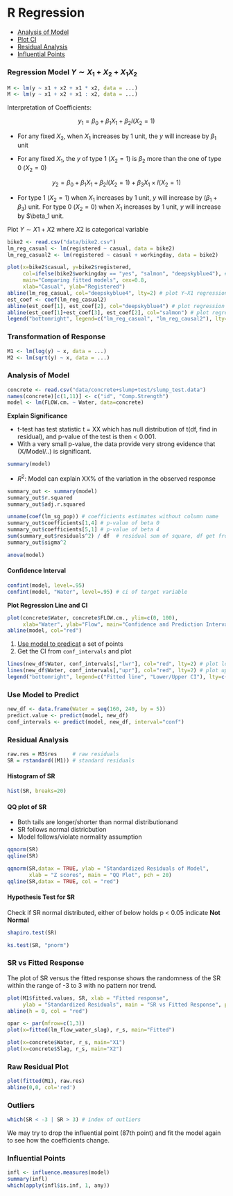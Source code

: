 # R Regression

- [Analysis of Model](#analysis-of-model)
- [Plot CI](#confidence-interval)
- [Residual Analysis](#residual-analysis)
- [Influential Points](#influential-points)


### Regression Model $Y\sim X_1 + X_2 + X_1X_2$
```R
M <- lm(y ~ x1 + x2 + x1 * x2, data = ...)
M <- lm(y ~ x1 + x2 + x1 : x2, data = ...)
```

Interpretation of Coefficients:

$$y_1 = \beta_0 + \beta_1 X_1 + \beta_2 I(X_2 = 1)$$

- For any fixed $X_2$, when $X_1$ increases by 1 unit, the $y$ will increase by $\beta_1$ unit

- For any fixed $X_1$, the $y$ of type 1 ($X_2=1$) is $\beta_2$ more than the one of type 0 ($X_2=0$)

$$y_2 = \beta_0 + \beta_1 X_1 + \beta_2 I(X_2 = 1) + \beta_3 X_1 \times I(X_2 = 1)$$

- For type 1 ($X_2=1$) when $X_1$ increases by 1 unit, $y$ will increase by ($\beta_1 + \beta_3$) unit. For type 0 ($X_2=0$) when $X_1$ increases by 1 unit, $y$ will increase by $\beta_1 unit.


Plot $Y\sim X1+X2$ where $X2$ is categorical variable
```R
bike2 <- read.csv("data/bike2.csv")
lm_reg_casual <- lm(registered ~ casual, data = bike2)
lm_reg_casual2 <- lm(registered ~ casual + workingday, data = bike2)
```
```R
plot(x=bike2$casual, y=bike2$registered, 
     col=ifelse(bike2$workingday == "yes", "salmon", "deepskyblue4"), #yes is red point, no is blue point
     main="Comparing fitted models", cex=0.8,
     xlab="Casual", ylab="Registered")
abline(lm_reg_casual, col="deepskyblue4", lty=2) # plot Y~X1 regression line
est_coef <- coef(lm_reg_casual2)
abline(est_coef[1], est_coef[2], col="deepskyblue4") # plot regression line of Y in non-workingday
abline(est_coef[1]+est_coef[3], est_coef[2], col="salmon") # plot regression line of Y in workingday
legend("bottomright", legend=c("lm_reg_casual", "lm_reg_causal2"), lty=c(1,2), cex=0.7)  # add legend
```


### Transformation of Response
```R
M1 <- lm(log(y) ~ x, data = ...)
M2 <- lm(sqrt(y) ~ x, data = ...)
```

### Analysis of Model

```R
concrete <- read.csv("data/concrete+slump+test/slump_test.data")
names(concrete)[c(1,11)] <- c("id", "Comp.Strength")
model <- lm(FLOW.cm. ~ Water, data=concrete)
```
**Explain Significance**
- t-test has test statistic t = XX which has null distribution of t(df, find in residual), and p-value of the test is then < 0.001.
- With a very small p-value, the data provide very strong evidence that (X/Model/..) is significant.
```R
summary(model)
```
- $R^2$: Model can explain XX% of the variation in the observed response 
```R
summary_out <- summary(model)
summary_out$r.squared
summary_out$adj.r.squared
```
```R
unname(coef(lm_sg_pop)) # coefficients estimates without column name
summary_out$coefficients[1,4] # p-value of beta 0
summary_out$coefficients[5,1] # p-value of beta 4
sum(summary_out$residuals^2) / df  # residual sum of square, df get from F test
summary_out$sigma^2
```

```R
anova(model)
```

#### Confidence Interval
```R
confint(model, level=.95)
confint(model, "Water", level=.95) # ci of target variable
```
**Plot Regression Line and CI**
```R
plot(concrete$Water, concrete$FLOW.cm., ylim=c(0, 100),
     xlab="Water", ylab="Flow", main="Confidence and Prediction Intervals")
abline(model, col="red")
```
1. [Use model to predicat](#use-model-to-predict) a set of points
2. Get the CI from `conf_intervals` and plot
```R
lines(new_df$Water, conf_intervals[,"lwr"], col="red", lty=2) # plot lower hand side
lines(new_df$Water, conf_intervals[,"upr"], col="red", lty=2) # plot upper hand side
legend("bottomright", legend=c("Fitted line", "Lower/Upper CI"), lty=c(1,2), col="red")
```

### Use Model to Predict
```R
new_df <- data.frame(Water = seq(160, 240, by = 5))
predict.value <- predict(model, new_df)
conf_intervals <- predict(model, new_df, interval="conf")
```

### Residual Analysis

```R
raw.res = M3$res     # raw residuals
SR = rstandard((M1)) # standard residuals
```

#### Histogram of SR
```R
hist(SR, breaks=20)
```
#### QQ plot of SR
- Both tails are longer/shorter than normal distributionand 
- SR follows normal districbution
- Model follows/violate normality assumption
```R
qqnorm(SR)
qqline(SR)
```
```R
qqnorm(SR,datax = TRUE, ylab = "Standardized Residuals of Model", 
       xlab = "Z scores", main = "QQ Plot", pch = 20)
qqline(SR,datax = TRUE, col = "red")
```
#### Hypothesis Test for SR
Check if SR normal distributed, either of below holds p < 0.05 indicate **Not Normal**
```R
shapiro.test(SR)
```
```R
ks.test(SR, "pnorm")
```
### SR vs Fitted Response

The plot of SR versus the fitted response shows the randomness of the SR within the range of -3 to 3 with no pattern nor trend.
```R
plot(M1$fitted.values, SR, xlab = "Fitted response", 
     ylab = "Standardized Residuals", main = "SR vs Fitted Response", pch = 20)
abline(h = 0, col = "red")
```
```R
opar <- par(mfrow=c(1,3))
plot(x=fitted(lm_flow_water_slag), r_s, main="Fitted")
```
```R
plot(x=concrete$Water, r_s, main="X1")
plot(x=concrete$Slag, r_s, main="X2")
```

### Raw Residual Plot
```R
plot(fitted(M1), raw.res)
abline(0,0, col='red')
```

### Outliers

```R
which(SR < -3 | SR > 3) # index of outliers
```
We may try to drop the influential point (87th point) and fit the model again to see how the coefficients change.

### Influential Points
```R
infl <- influence.measures(model)
summary(infl)
which(apply(infl$is.inf, 1, any))
```